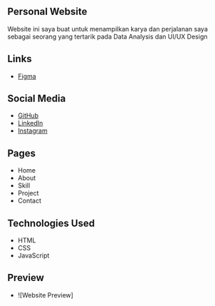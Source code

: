 
## Personal Website 
Website ini saya buat untuk menampilkan karya dan perjalanan saya sebagai seorang yang tertarik pada Data Analysis dan UI/UX Design

## Links 
- [Figma](https://www.figma.com/design/9SOgCbvZaFQbVFTlNyXzex/personal-website-cinta?node-id=0-1&t=S0pm1mMqpfxunAM0-1)

## Social Media
- [GitHub](https://github.com/cintalifia)
- [LinkedIn](https://linkedin.com)
- [Instagram](https://www.instagram.com/cntalifia/)

## Pages
- Home
- About
- Skill 
- Project 
- Contact 

## Technologies Used
- HTML
- CSS
- JavaScript

## Preview
- ![Website Preview]



